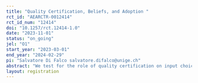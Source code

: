 ```yaml
---
title: "Quality Certification, Beliefs, and Adoption "
rct_id: "AEARCTR-0012414"
rct_id_num: "12414"
doi: "10.1257/rct.12414-1.0"
date: "2023-11-01"
status: "on_going"
jel: "O1"
start_year: "2023-03-01"
end_year: "2024-02-29"
pi: "Salvatore Di Falco salvatore.difalco@unige.ch"
abstract: "We test for the role of quality certification on input choice. To this end we elicit the willigness to pay (WTP) for a bag of maize seeds in the presence and in the absence of a quality certification stamp on the seeds bag. Beliefs about seeds performance are also elicited at difference stages of the maize production cycle. Both beliefs and WTP elicitation are incentive compatible. Heterogeneous treatment effect (with respect to baseline farmer and farm characteristics) will be explored.  The RCT will entails a baseline, a midline and an endline. "
layout: registration
---
```


